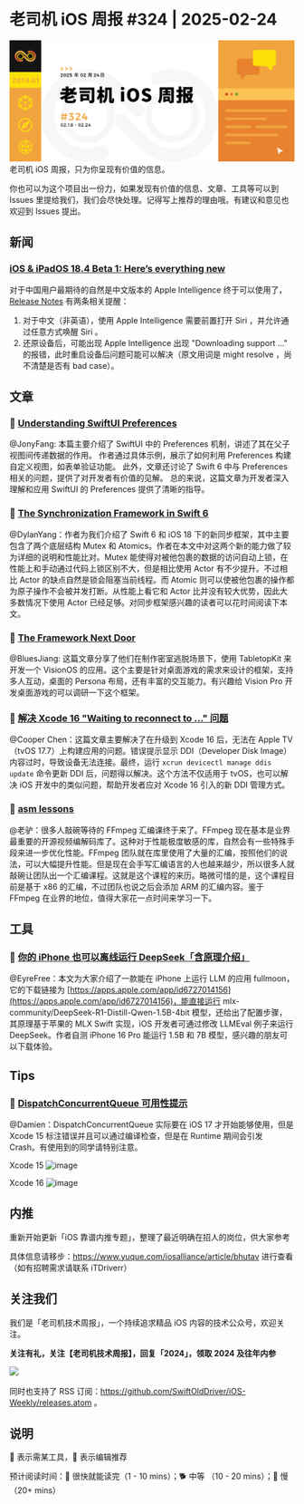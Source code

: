 # 老司机 iOS 周报 #324 | 2025-02-24

![ios-weekly](https://github.com/SwiftOldDriver/iOS-Weekly/blob/master/assets/weekly-header/324.jpg?raw=true)
老司机 iOS 周报，只为你呈现有价值的信息。

你也可以为这个项目出一份力，如果发现有价值的信息、文章、工具等可以到 Issues 里提给我们，我们会尽快处理。记得写上推荐的理由哦。有建议和意见也欢迎到 Issues 提出。

## 新闻

### [iOS & iPadOS 18.4 Beta 1: Here’s everything new](https://9to5mac.com/2025/02/21/ios-18-4-beta-1-heres-everything-new/)

对于中国用户最期待的自然是中文版本的 Apple Intelligence 终于可以使用了，[Release Notes](https://developer.apple.com/documentation/ios-ipados-release-notes/ios-ipados-18_4-release-notes#Apple-Intelligence) 有两条相关提醒：

1. 对于中文（非英语），使用 Apple Intelligence 需要前置打开 Siri ，并允许通过任意方式唤醒 Siri 。
2. 还原设备后，可能出现 Apple Intelligence 出现 "Downloading support …" 的报错，此时重启设备后问题可能可以解决（原文用词是 might resolve ，尚不清楚是否有 bad case）。

## 文章

### 🐎 [Understanding SwiftUI Preferences](https://peterfriese.dev/blog/2025/swiftui-preferences-swift6/#what-are-preferences-in-swiftui)

@JonyFang: 本篇主要介绍了 SwiftUI 中的 Preferences 机制，讲述了其在父子视图间传递数据的作用。 作者通过具体示例，展示了如何利用 Preferences 构建自定义视图，如表单验证功能。 此外，文章还讨论了 Swift 6 中与 Preferences 相关的问题，提供了对开发者有价值的见解。 总的来说，这篇文章为开发者深入理解和应用 SwiftUI 的 Preferences 提供了清晰的指导。

### 🐢 [The Synchronization Framework in Swift 6](https://blog.jacobstechtavern.com/p/the-synchronisation-framework)

@DylanYang：作者为我们介绍了 Swift 6 和 iOS 18 下的新同步框架，其中主要包含了两个底层结构 Mutex 和 Atomics。作者在本文中对这两个新的能力做了较为详细的说明和性能比对。Mutex 能使得对被他包裹的数据的访问自动上锁，在性能上和手动通过代码上锁区别不大，但是相比使用 Actor 有不少提升。不过相比 Actor 的缺点自然是锁会阻塞当前线程。而 Atomic 则可以使被他包裹的操作都为原子操作不会被并发打断。从性能上看它和 Actor 比并没有较大优势，因此大多数情况下使用 Actor 已经足够。对同步框架感兴趣的读者可以花时间阅读下本文。

### 🐎 [The Framework Next Door](https://www.elkraneo.com/the-framework-next-door)

@BluesJiang: 这篇文章分享了他们在制作密室逃脱场景下，使用 TabletopKit 来开发一个 VisionOS 的应用。这个主要是针对桌面游戏的需求来设计的框架，支持多人互动，桌面的 Persona 布局，还有丰富的交互能力。有兴趣给 Vision Pro 开发桌面游戏的可以调研一下这个框架。

### 🐎 [解决 Xcode 16 "Waiting to reconnect to ..." 问题](https://stackoverflow.com/questions/79016653/after-upgrading-to-xcode-16-i-am-stuck-at-waiting-to-reconnect-to-when-tryi)
@Cooper Chen：这篇文章主要解决了在升级到 Xcode 16 后，无法在 Apple TV（tvOS 17.7）上构建应用的问题。错误提示显示 DDI（Developer Disk Image）内容过时，导致设备无法连接。最终，运行 `xcrun devicectl manage ddis update` 命令更新 DDI 后，问题得以解决。这个方法不仅适用于 tvOS，也可以解决 iOS 开发中的类似问题，帮助开发者应对 Xcode 16 引入的新 DDI 管理方式。

### 🐢 [asm lessons](https://github.com/FFmpeg/asm-lessons)
@老驴：很多人敲碗等待的 FFmpeg 汇编课终于来了。FFmpeg 现在基本是业界最重要的开源视频编解码库了。这种对于性能极度敏感的库，自然会有一些特殊手段来进一步优化性能。FFmpeg 团队就在库里使用了大量的汇编，按照他们的说法，可以大幅提升性能。但是现在会手写汇编语言的人也越来越少，所以很多人就敲碗让团队出一个汇编课程。这就是这个课程的来历。略微可惜的是，这个课程目前是基于 x86 的汇编，不过团队也说之后会添加 ARM 的汇编内容。鉴于 FFmpeg 在业界的地位，值得大家花一点时间来学习一下。

## 工具

### 🐎 [你的 iPhone 也可以离线运行 DeepSeek「含原理介绍」](https://mp.weixin.qq.com/s/oXfrBKwZzXIzg-k_KRQEbQ)

@EyreFree：本文为大家介绍了一款能在 iPhone 上运行 LLM 的应用 fullmoon，它的下载链接为 [https://apps.apple.com/app/id6727014156](https://apps.apple.com/app/id6727014156)，能直接运行 mlx-community/DeepSeek-R1-Distill-Qwen-1.5B-4bit 模型，还给出了配置步骤，其原理基于苹果的 MLX Swift 实现，iOS 开发者可通过修改 LLMEval 例子来运行 DeepSeek。作者自测 iPhone 16 Pro 能运行 1.5B 和 7B 模型，感兴趣的朋友可以下载体验。

## Tips

### 🐎 [DispatchConcurrentQueue 可用性提示](https://github.com/SwiftOldDriver/iOS-Weekly/issues/4870)

@Damien：DispatchConcurrentQueue 实际要在 iOS 17 才开始能够使用，但是 Xcode 15 标注错误并且可以通过编译检查，但是在 Runtime 期间会引发 Crash。有使用到的同学请特别注意。

Xcode 15
![image](https://github.com/user-attachments/assets/81dfa441-424a-4706-a5d2-0bda334ecc95)

Xcode 16
![image](https://github.com/user-attachments/assets/4ca77442-dd15-4131-b3db-8b564921dac7)

## 内推

重新开始更新「iOS 靠谱内推专题」，整理了最近明确在招人的岗位，供大家参考

具体信息请移步：https://www.yuque.com/iosalliance/article/bhutav 进行查看（如有招聘需求请联系 iTDriverr）

## 关注我们

我们是「老司机技术周报」，一个持续追求精品 iOS 内容的技术公众号，欢迎关注。

**关注有礼，关注【老司机技术周报】，回复「2024」，领取 2024 及往年内参**

![](https://github.com/SwiftOldDriver/iOS-Weekly/blob/master/assets/qrcode_for_wechat.jpg?raw=true)

同时也支持了 RSS 订阅：https://github.com/SwiftOldDriver/iOS-Weekly/releases.atom 。

## 说明

🚧 表示需某工具，🌟 表示编辑推荐

预计阅读时间：🐎 很快就能读完（1 - 10 mins）；🐕 中等 （10 - 20 mins）；🐢 慢（20+ mins）
